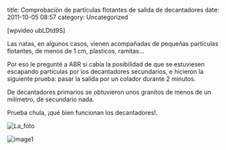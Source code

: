 title:    Comprobación de partículas flotantes de salida de decantadores
date:     2011-10-05 08:57
category: Uncategorized

[wpvideo ubLDtd9S]

Las natas, en algunos casos, vienen acompañadas de pequeñas partículas
flotantes, de menos de 1 cm, plasticos, ramitas...

Por eso le pregunté a ABR si cabía la posibilidad de que se estuviesen
escapando partículas por los decantadores secundarios, e hicieron la
siguiente prueba: pasar la salida por un colador durante 2 minutos.

De decantadores primarios se obtuvieron unos granitos de menos de un
milímetro, de secundario nada.

Prueba chula, ¡qué bien funcionan los decantadores!.

![La_foto](http://axaragua.files.wordpress.com/2011/10/la_foto-jpeg-scaled1000.jpg?w=400)
>
![image1](http://axaragua.files.wordpress.com/2011/10/la_foto1.jpeg?w=400)
